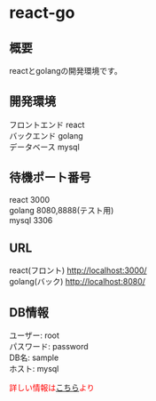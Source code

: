 # react-go

## 概要
reactとgolangの開発環境です。

## 開発環境
フロントエンド react  
バックエンド golang   
データベース mysql  

## 待機ポート番号
react 3000  
golang 8080,8888(テスト用)  
mysql 3306

## URL
react(フロント) [http://localhost:3000/]()  
golang(バック) [http://localhost:8080/]()

## DB情報
ユーザー: root  
パスワード: password  
DB名: sample  
ホスト: mysql


<font color="Red">詳しい情報は[こちら](https://github.com/nishun0419/react-go/blob/master/docker-compose.yml)より</font>


